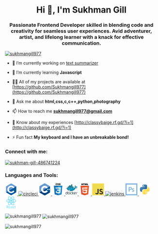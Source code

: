 <h1 align="center">Hi 👋, I'm Sukhman Gill</h1>
<h3 align="center">Passionate Frontend Developer skilled in blending code and creativity for seamless user experiences. Avid adventurer, artist, and lifelong learner with a knack for effective communication.

</h3>

<p align="left"> <a href="https://github.com/ryo-ma/github-profile-trophy"><img src="https://github-profile-trophy.vercel.app/?username=sukhmangill977" alt="sukhmangill977" /></a> </p>

- 🔭 I’m currently working on [text summarizer](https://github.com/Sukhmangill977/text_summarizer)

- 🌱 I’m currently learning **Javascript**

- 👨‍💻 All of my projects are available at [https://github.com/Sukhmangill977](https://github.com/Sukhmangill977)

- 💬 Ask me about **html,css,c,c++,python,photography**

- 📫 How to reach me **sukhmangill977@gmail.com**

- 📄 Know about my experiences [http://classybaige.rf.gd/?i=1](http://classybaige.rf.gd/?i=1)
  
- ⚡ Fun fact **My keyboard and I have an unbreakable bond!**

<h3 align="left">Connect with me:</h3>
<p align="left">
<a href="https://linkedin.com/in/sukhman-gill-486741224" target="blank"><img align="center" src="https://raw.githubusercontent.com/rahuldkjain/github-profile-readme-generator/master/src/images/icons/Social/linked-in-alt.svg" alt="sukhman-gill-486741224" height="30" width="40" /></a>
</p>
<h3 align="left">Languages and Tools:</h3>
<p align="left"> <a href="https://www.cprogramming.com/" target="_blank" rel="noreferrer"> <img src="https://raw.githubusercontent.com/devicons/devicon/master/icons/c/c-original.svg" alt="c" width="40" height="40"/> </a> <a href="https://circleci.com" target="_blank" rel="noreferrer"> <img src="https://www.vectorlogo.zone/logos/circleci/circleci-icon.svg" alt="circleci" width="40" height="40"/> </a> <a href="https://www.w3schools.com/cpp/" target="_blank" rel="noreferrer"> <img src="https://raw.githubusercontent.com/devicons/devicon/master/icons/cplusplus/cplusplus-original.svg" alt="cplusplus" width="40" height="40"/> </a> <a href="https://www.w3schools.com/css/" target="_blank" rel="noreferrer"> <img src="https://raw.githubusercontent.com/devicons/devicon/master/icons/css3/css3-original-wordmark.svg" alt="css3" width="40" height="40"/> </a> <a href="https://www.docker.com/" target="_blank" rel="noreferrer"> <img src="https://raw.githubusercontent.com/devicons/devicon/master/icons/docker/docker-original-wordmark.svg" alt="docker" width="40" height="40"/> </a> <a href="https://www.w3.org/html/" target="_blank" rel="noreferrer"> <img src="https://raw.githubusercontent.com/devicons/devicon/master/icons/html5/html5-original-wordmark.svg" alt="html5" width="40" height="40"/> </a> <a href="https://developer.mozilla.org/en-US/docs/Web/JavaScript" target="_blank" rel="noreferrer"> <img src="https://raw.githubusercontent.com/devicons/devicon/master/icons/javascript/javascript-original.svg" alt="javascript" width="40" height="40"/> </a> <a href="https://www.jenkins.io" target="_blank" rel="noreferrer"> <img src="https://www.vectorlogo.zone/logos/jenkins/jenkins-icon.svg" alt="jenkins" width="40" height="40"/> </a> <a href="https://www.photoshop.com/en" target="_blank" rel="noreferrer"> <img src="https://raw.githubusercontent.com/devicons/devicon/master/icons/photoshop/photoshop-line.svg" alt="photoshop" width="40" height="40"/> </a> <a href="https://www.python.org" target="_blank" rel="noreferrer"> <img src="https://raw.githubusercontent.com/devicons/devicon/master/icons/python/python-original.svg" alt="python" width="40" height="40"/> </a> <a href="https://reactjs.org/" target="_blank" rel="noreferrer"> <img src="https://raw.githubusercontent.com/devicons/devicon/master/icons/react/react-original-wordmark.svg" alt="react" width="40" height="40"/> </a> </p>

<p><img align="left" src="https://github-readme-stats.vercel.app/api/top-langs?username=sukhmangill977&show_icons=true&locale=en&layout=compact" alt="sukhmangill977" /></p>

<p>&nbsp;<img align="center" src="https://github-readme-stats.vercel.app/api?username=sukhmangill977&show_icons=true&locale=en" alt="sukhmangill977" /></p>

<p><img align="center" src="https://github-readme-streak-stats.herokuapp.com/?user=sukhmangill977&" alt="sukhmangill977" /></p>
